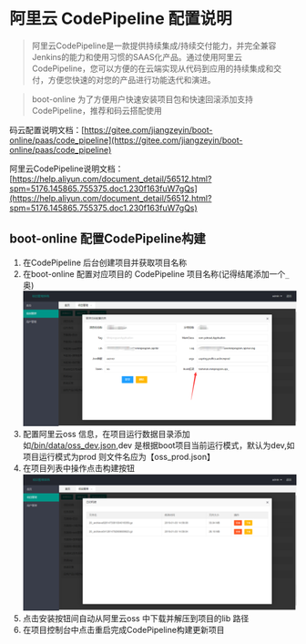 # 阿里云 CodePipeline 配置说明

> 阿里云CodePipeline是一款提供持续集成/持续交付能力，并完全兼容Jenkins的能力和使用习惯的SAAS化产品。通过使用阿里云CodePipeline，您可以方便的在云端实现从代码到应用的持续集成和交付，方便您快速的对您的产品进行功能迭代和演进。

> boot-online 为了方便用户快速安装项目包和快速回滚添加支持 CodePipeline，推荐和码云搭配使用

码云配置说明文档：[https://gitee.com/jiangzeyin/boot-online/paas/code_pipeline](https://gitee.com/jiangzeyin/boot-online/paas/code_pipeline)

阿里云CodePipeline说明文档：[https://help.aliyun.com/document_detail/56512.html?spm=5176.145865.755375.doc1.230f163fuW7gQs](https://help.aliyun.com/document_detail/56512.html?spm=5176.145865.755375.doc1.230f163fuW7gQs)

## boot-online 配置CodePipeline构建
1. 在CodePipeline 后台创建项目并获取项目名称
2. 在boot-online 配置对应项目的 CodePipeline 项目名称(记得结尾添加一个`_`奥)
    ![CodePipeline](/doc/images/build_edit.png)
3. 配置阿里云oss 信息，在项目运行数据目录添加如[/bin/data/oss_dev.json](/bin/data/oss_dev.json),dev 是根据boot项目当前运行模式，默认为dev,如项目运行模式为prod 则文件名应为【oss_prod.json】
4. 在项目列表中操作点击构建按钮
    ![CodePipeline](/doc/images/build_list.png)
5. 点击安装按钮间自动从阿里云oss 中下载并解压到项目的lib 路径
6. 在项目控制台中点击重启完成CodePipeline构建更新项目